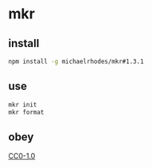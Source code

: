 # mkr

## install
```sh
npm install -g michaelrhodes/mkr#1.3.1
```

## use
```sh
mkr init
mkr format
```

## obey
[CC0-1.0](https://creativecommons.org/publicdomain/zero/1.0/)

